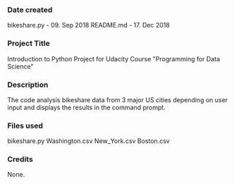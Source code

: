 ### Date created
bikeshare.py - 09. Sep 2018
README.md    - 17. Dec 2018

### Project Title
Introduction to Python Project for Udacity Course "Programming for Data Science"

### Description
The code analysis bikeshare data from 3 major US cities depending on user input and displays the results in the command prompt.

### Files used
bikeshare.py
Washington.csv
New_York.csv
Boston.csv

### Credits
None.
